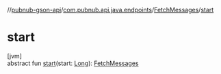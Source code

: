 //[pubnub-gson-api](../../../index.md)/[com.pubnub.api.java.endpoints](../index.md)/[FetchMessages](index.md)/[start](start.md)

# start

[jvm]\
abstract fun [start](start.md)(start: [Long](https://docs.oracle.com/javase/8/docs/api/java/lang/Long.html)): [FetchMessages](index.md)
